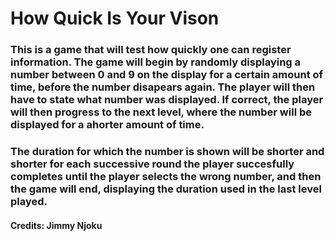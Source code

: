 # How Quick Is Your Vison

### This is a game that will test how quickly one can register information. The game will begin by randomly displaying a number between 0 and 9 on the display for a certain amount of time, before the number disapears again. The player will then have to state what number was displayed. If correct, the player will then progress to the next level, where the number will be displayed for a ahorter amount of time. 
### The duration for which the number is shown will be shorter and shorter for each successive round the player succesfully completes until the player selects the wrong number, and then the game will end, displaying the duration used in the last level played.

#### Credits: Jimmy Njoku
